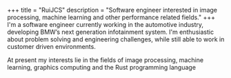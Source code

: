+++
title = "RuiJCS"
description = "Software engineer interested in image processing, machine learning and other performance related fields."
+++
I'm a software engineer currently working in the automotive industry, developing BMW’s next generation infotainment system. I'm enthusiastic about problem solving and engineering challenges, while still able to work in customer driven environments. 

At present my interests lie in the fields of image processing, machine learning, graphics computing and the Rust programming language
